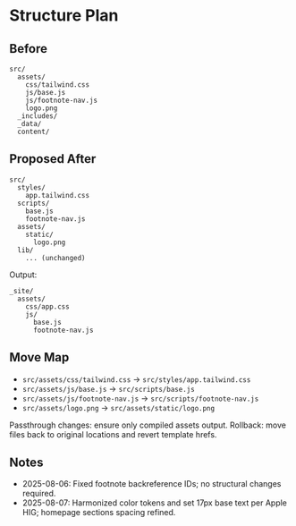 # Structure Plan

## Before
```
src/
  assets/
    css/tailwind.css
    js/base.js
    js/footnote-nav.js
    logo.png
  _includes/
  _data/
  content/
```

## Proposed After
```
src/
  styles/
    app.tailwind.css
  scripts/
    base.js
    footnote-nav.js
  assets/
    static/
      logo.png
  lib/
    ... (unchanged)
```
Output:
```
_site/
  assets/
    css/app.css
    js/
      base.js
      footnote-nav.js
```

## Move Map
- `src/assets/css/tailwind.css` → `src/styles/app.tailwind.css`
- `src/assets/js/base.js` → `src/scripts/base.js`
- `src/assets/js/footnote-nav.js` → `src/scripts/footnote-nav.js`
- `src/assets/logo.png` → `src/assets/static/logo.png`

Passthrough changes: ensure only compiled assets output.
Rollback: move files back to original locations and revert template hrefs.

## Notes
- 2025-08-06: Fixed footnote backreference IDs; no structural changes required.
- 2025-08-07: Harmonized color tokens and set 17px base text per Apple HIG; homepage sections spacing refined.
